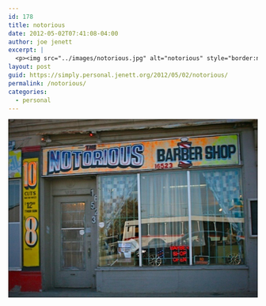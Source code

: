 ```yaml
---
id: 178
title: notorious
date: 2012-05-02T07:41:08-04:00
author: joe jenett
excerpt: |
  <p><img src="../images/notorious.jpg" alt="notorious" style="border:none;" /></p>
layout: post
guid: https://simply.personal.jenett.org/2012/05/02/notorious/
permalink: /notorious/
categories:
  - personal
---
```

<img src="../images/notorious.jpg" alt="notorious" style="border:none;" />
